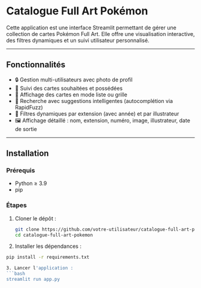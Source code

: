 # Catalogue Full Art Pokémon

Cette application est une interface Streamlit permettant de gérer une collection de cartes Pokémon Full Art. Elle offre une visualisation interactive, des filtres dynamiques et un suivi utilisateur personnalisé.

---

## Fonctionnalités

- 🔒 Gestion multi-utilisateurs avec photo de profil
- 🌟 Suivi des cartes souhaitées et possédées
- 📘 Affichage des cartes en mode liste ou grille
- 🔎 Recherche avec suggestions intelligentes (autocomplétion via RapidFuzz)
- 🧩 Filtres dynamiques par extension (avec année) et par illustrateur
- 🖼️ Affichage détaillé : nom, extension, numéro, image, illustrateur, date de sortie

---

## Installation

### Prérequis

- Python ≥ 3.9
- pip

### Étapes

1. Cloner le dépôt :
   ```bash
   git clone https://github.com/votre-utilisateur/catalogue-full-art-pokemon.git
   cd catalogue-full-art-pokemon
2. Installer les dépendances :
  ```bash
  pip install -r requirements.txt

3. Lancer l'application :
  ```bash
  streamlit run app.py

